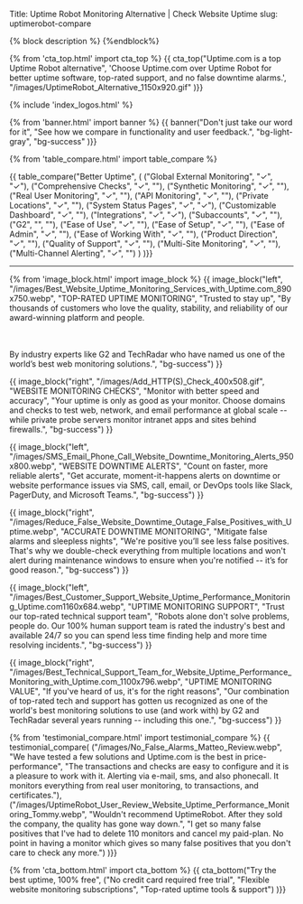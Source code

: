 Title: Uptime Robot Monitoring Alternative | Check Website Uptime
slug: uptimerobot-compare


{% block description %}
<meta name="description" content="#1 UptimeRobot Alternative: Trust the site downtime and availability service with better monitoring tools, support, no false positives with Uptime.com.">
{%endblock%}

{% from 'cta_top.html' import cta_top %} 
{{ cta_top("Uptime.com is a top Uptime Robot alternative",
  'Choose Uptime.com over Uptime Robot for better uptime software, top-rated support, and no false downtime alarms.',
  "/images/UptimeRobot_Alternative_1150x920.gif"
)}}


 <div class="container bg-white my-5">
  {% include 'index_logos.html' %}
 </div>


{% from 'banner.html' import banner %} 
{{ banner("<span class='text-success'>Don't just take our word for it</span>",
  "See how we compare in functionality and user feedback.",
  "bg-light-gray",
  "bg-success"
)}}


{% from 'table_compare.html' import table_compare %} 
<div class="container bg-white my-5">
  {{ table_compare("Better Uptime",
    (
      ("Global External Monitoring", "✓", "✓"),
      ("Comprehensive Checks", "✓", ""),
      ("Synthetic Monitoring", "✓", ""),
      ("Real User Monitoring", "✓", ""),
      ("API Monitoring", "✓", ""),
      ("Private Locations", "✓", ""),
      ("System Status Pages", "✓", "✓"),
      ("Customizable Dashboard", "✓", ""),
      ("Integrations", "✓", "✓"),
      ("Subaccounts", "✓", ""),
      ("G2", "", ""),
      ("Ease of Use", "✓", ""),
      ("Ease of Setup", "✓", ""),
      ("Ease of Admin", "✓", ""),
      ("Ease of Working With", "✓", ""),
      ("Product Direction", "✓", ""),
      ("Quality of Support", "✓", ""),
      ("Multi-Site Monitoring", "✓", ""),
      ("Multi-Channel Alerting", "✓", "")
    )
  )}}
  <hr class="mt-5 bg-success">
</div>


{% from 'image_block.html' import image_block %}
{{ image_block("left", "/images/Best_Website_Uptime_Monitoring_Services_with_Uptime.com_890x750.webp",
"TOP-RATED UPTIME MONITORING",
"Trusted to stay up",
"By thousands of customers who love the quality, stability, and reliability of our award-winning platform and people.

<br/><br/>By industry experts like G2 and TechRadar who have named us one of the world’s best web monitoring solutions.",
"bg-success") }}

{{ image_block("right", "/images/Add_HTTP(S)_Check_400x508.gif",
"WEBSITE MONITORING CHECKS",
"Monitor with better speed and accuracy",
"Your uptime is only as good as your monitor. Choose domains and checks to test web, network, and email performance at global scale -- while private probe servers monitor intranet apps and sites behind firewalls.",
"bg-success") }}

{{ image_block("left", "/images/SMS_Email_Phone_Call_Website_Downtime_Monitoring_Alerts_950x800.webp",
"WEBSITE DOWNTIME ALERTS",
"Count on faster, more reliable alerts",
"Get accurate, moment-it-happens alerts on downtime or website performance issues via SMS, call, email, or DevOps tools like Slack, PagerDuty, and Microsoft Teams.",
"bg-success") }}

{{ image_block("right", "/images/Reduce_False_Website_Downtime_Outage_False_Positives_with_Uptime.webp",
"ACCURATE DOWNTIME MONITORING",
"Mitigate false alarms and sleepless nights",
"We're positive you’ll see less false positives. That's why we double-check everything from multiple locations and won't alert during maintenance windows to ensure when you're notified -- it’s for good reason.",
"bg-success") }}

{{ image_block("left", "/images/Best_Customer_Support_Website_Uptime_Performance_Monitoring_Uptime.com1160x684.webp",
"UPTIME MONITORING SUPPORT",
"Trust our top-rated technical support team",
"Robots alone don't solve problems, people do. Our 100% human support team is rated the industry's best and available 24/7 so you can spend less time finding help and more time resolving incidents.",
"bg-success") }}

{{ image_block("right", "/images/Best_Technical_Support_Team_for_Website_Uptime_Performance_Monitoring_with_Uptime.com_1100x796.webp",
"UPTIME MONITORING VALUE",
"If you've heard of us, it's for the right reasons",
"Our combination of top-rated tech and support has gotten us recognized as one of the world's best monitoring solutions to use (and work with) by G2 and TechRadar several years running -- including this one.",
"bg-success") }}


{% from 'testimonial_compare.html' import testimonial_compare %}
{{ testimonial_compare(
  ("/images/No_False_Alarms_Matteo_Review.webp",
  "We have tested a few solutions and Uptime.com is the best in price-performance",
  "The transactions and checks are easy to configure and it is a pleasure to work with it. Alerting via e-mail, sms, and also phonecall. It monitors everything from real user monitoring, to transactions, and certificates."),
  ("/images/UptimeRobot_User_Review_Website_Uptime_Performance_Monitoring_Tommy.webp",
  "Wouldn't recommend UptimeRobot. After they sold the company, the quality has gone way down.",
  "I get so many false positives that I've had to delete 110 monitors and cancel my paid-plan. No point in having a monitor which gives so many false positives that you don't care to check any more.")
  )}}


{% from 'cta_bottom.html' import cta_bottom %} 
{{ cta_bottom("Try the best uptime, 100% free",
  ("No credit card required free trial", 
  "Flexible website monitoring subscriptions",
  "Top-rated uptime tools & support")
  )}}
